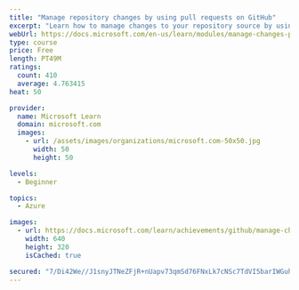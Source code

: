 ```yaml
---
title: "Manage repository changes by using pull requests on GitHub"
excerpt: "Learn how to manage changes to your repository source by using pull requests."
webUrl: https://docs.microsoft.com/en-us/learn/modules/manage-changes-pull-requests-github/
type: course
price: Free
length: PT49M
ratings:
  count: 410
  average: 4.763415
heat: 50

provider:
  name: Microsoft Learn
  domain: microsoft.com
  images:
    - url: /assets/images/organizations/microsoft.com-50x50.jpg
      width: 50
      height: 50

levels:
  - Beginner

topics:
  - Azure

images:
  - url: https://docs.microsoft.com/learn/achievements/github/manage-changes-pull-requests-github-social.png
    width: 640
    height: 320
    isCached: true

secured: "7/Di42We//J1snyJTNeZFjR+nUapv73qmSd76FNxLk7cNSc7TdVI5barIWGuhDnYq4M41mBximKHGXu6Ub5D3JJJZV7Gl175l2RY0HobDrlx/Is6ocRAC5v12ZyfIU206RFP7cuN0l6rgTaCimqimQMAyYo5DgTiqxFVuRanLLf2HECu+r2ZfZlei3z/exc5/ZgzswDgWiiUz5Jb0zJ8BEAxbZmc/Ug9AoNDOgeEVksw5orPfgJRnwoCA8ha3E3xBN5s8kV/OY7hjlw7oOkAtjLe12vq0eLTJcVSItk5t0t+yTCmsqwsjd8DTjViVNVzF3B+fkoTyGZL3x+nsHpRxEy2m2fmQCwlXXYS13bhWNotufFLvGuhjRC22ZZeBdmVjY+GyNPrJnmarSv/qpi1zqsAVuTe79CPAHKhvwfNyf8=;Bl7DHxlSYhRBfkjNWK7qPA=="
---
```


